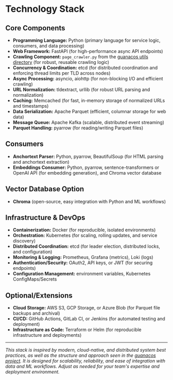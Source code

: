 # Technology Stack

## Core Components
- **Programming Language:** Python (primary language for service logic, consumers, and data processing)
- **Web Framework:** FastAPI (for high-performance async API endpoints)
- **Crawling Component:** `page_crawler.py` from the [guanacos utils directory](https://github.com/janogelin/guanacos/tree/main/utils) (for robust, reusable crawling logic)
- **Concurrency & Coordination:** etcd (for distributed coordination and enforcing thread limits per TLD across nodes)
- **Async Processing:** asyncio, aiohttp (for non-blocking I/O and efficient crawling)
- **URL Normalization:** tldextract, urllib (for robust URL parsing and normalization)
- **Caching:** Memcached (for fast, in-memory storage of normalized URLs and timestamps)
- **Data Serialization:** Apache Parquet (efficient, columnar storage for web data)
- **Message Queue:** Apache Kafka (scalable, distributed event streaming)
- **Parquet Handling:** pyarrow (for reading/writing Parquet files)

## Consumers
- **Anchortext Parser:** Python, pyarrow, BeautifulSoup (for HTML parsing and anchortext extraction)
- **Embeddings Consumer:** Python, pyarrow, sentence-transformers or OpenAI API (for embedding generation), and Chroma vector database

## Vector Database Option
- **Chroma** (open-source, easy integration with Python and ML workflows)

## Infrastructure & DevOps
- **Containerization:** Docker (for reproducible, isolated environments)
- **Orchestration:** Kubernetes (for scaling, rolling updates, and service discovery)
- **Distributed Coordination:** etcd (for leader election, distributed locks, and configuration)
- **Monitoring & Logging:** Prometheus, Grafana (metrics), Loki (logs)
- **Authentication/Security:** OAuth2, API keys, or JWT (for securing endpoints)
- **Configuration Management:** environment variables, Kubernetes ConfigMaps/Secrets

## Optional/Extensions
- **Cloud Storage:** AWS S3, GCP Storage, or Azure Blob (for Parquet file backups and archival)
- **CI/CD:** GitHub Actions, GitLab CI, or Jenkins (for automated testing and deployment)
- **Infrastructure as Code:** Terraform or Helm (for reproducible infrastructure and deployments)

---

_This stack is inspired by modern, cloud-native, and distributed system best practices, as well as the structure and approach seen in the [guanacos project](https://github.com/janogelin/guanacos/blob/main/fresh/README.md). It is designed for scalability, reliability, and ease of integration with data and ML workflows. Adjust as needed for your team's expertise and deployment environment._ 